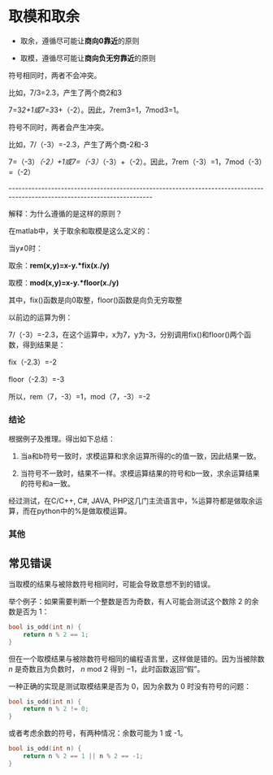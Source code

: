 # 取模和取余

+ 取余，遵循尽可能让**商向0靠近**的原则

+ 取模，遵循尽可能让**商向负无穷靠近**的原则

符号相同时，两者不会冲突。

比如，7/3=2.3，产生了两个商2和3

7=3*2+1或7=3*3+（-2）。因此，7rem3=1，7mod3=1。

符号不同时，两者会产生冲突。

比如，7/（-3）=-2.3，产生了两个商-2和-3

7=（-3）*（-2）+1或7=（-3）*（-3）+（-2）。因此，7rem（-3）=1，7mod（-3）=（-2）

\--------------------------------------------------------------------------------------------------------------------------

解释：为什么遵循的是这样的原则？

在matlab中，关于取余和取模是这么定义的：

当y≠0时：

取余：**rem(x,y)=x-y.\*fix(x./y)**

取模：**mod(x,y)=x-y.\*floor(x./y)**

其中，fix()函数是向0取整，floor()函数是向负无穷取整

以前边的运算为例：

7/（-3）=-2.3，在这个运算中，x为7，y为-3，分别调用fix()和floor()两个函数，得到结果是：

fix（-2.3）=-2

floor（-2.3）=-3

所以，rem（7，-3）=1，mod（7，-3）=-2



###  **结论**

根据例子及推理。得出如下总结：

1. 当a和b符号一致时，求模运算和求余运算所得的c的值一致，因此结果一致。

2. 当符号不一致时，结果不一样。求模运算结果的符号和b一致，求余运算结果的符号和a一致。

经过测试，在C/C++, C#, JAVA, PHP这几门主流语言中，%运算符都是做取余运算，而在python中的%是做取模运算。

### 其他

## 常见错误

当取模的结果与被除数符号相同时，可能会导致意想不到的错误。

举个例子：如果需要判断一个整数是否为奇数，有人可能会测试这个数除 2 的余数是否为 1：

```c
bool is_odd(int n) {
    return n % 2 == 1;
}
```

但在一个取模结果与被除数符号相同的编程语言里，这样做是错的。因为当被除数 *n* 是奇数且为负数时， *n* mod 2 得到 −1，此时函数返回“假”。

一种正确的实现是测试取模结果是否为 0，因为余数为 0 时没有符号的问题：

```c
bool is_odd(int n) {
    return n % 2 != 0;
}
```

或者考虑余数的符号，有两种情况：余数可能为 1 或 -1。

```c
bool is_odd(int n) {
    return n % 2 == 1 || n % 2 == -1;
}
```

